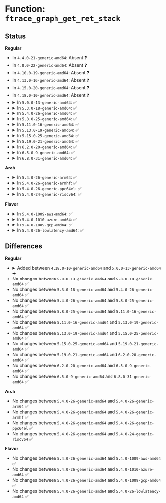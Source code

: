# Function: <code>ftrace_graph_get_ret_stack</code>

## Status
<b>Regular</b>
<ul>
<li>
In <code>4.4.0-21-generic-amd64</code>: Absent ❓
</li>
<li>
In <code>4.8.0-22-generic-amd64</code>: Absent ❓
</li>
<li>
In <code>4.10.0-19-generic-amd64</code>: Absent ❓
</li>
<li>
In <code>4.13.0-16-generic-amd64</code>: Absent ❓
</li>
<li>
In <code>4.15.0-20-generic-amd64</code>: Absent ❓
</li>
<li>
In <code>4.18.0-10-generic-amd64</code>: Absent ❓
</li>
<li>
<details>
<summary>In <code>5.0.0-13-generic-amd64</code>: ✅</summary>

```c
struct ftrace_ret_stack * ftrace_graph_get_ret_stack(struct task_struct * task, int idx)
```

```json
{
  "name": "ftrace_graph_get_ret_stack",
  "collision_type": "Unique Global",
  "inline_type": "No",
  "funcs": [
    {
      "addr": 18446744071580550736,
      "name": "ftrace_graph_get_ret_stack",
      "external": true,
      "loc": "kernel/trace/fgraph.c:247",
      "file": "kernel/trace/fgraph.c",
      "inline": "seen, unknown",
      "caller_inline": [],
      "caller_func": [
        "kernel/trace/ftrace.c:profile_graph_return",
        "kernel/trace/ftrace.c:profile_graph_return"
      ]
    }
  ],
  "symbols": [
    {
      "addr": 18446744071580550736,
      "name": "ftrace_graph_get_ret_stack",
      "section": ".text",
      "bind": "STB_GLOBAL",
      "size": 38
    }
  ]
}
```
</details>
</li>
<li>
<details>
<summary>In <code>5.3.0-18-generic-amd64</code>: ✅</summary>

```c
struct ftrace_ret_stack * ftrace_graph_get_ret_stack(struct task_struct * task, int idx)
```

```json
{
  "name": "ftrace_graph_get_ret_stack",
  "collision_type": "Unique Global",
  "inline_type": "No",
  "funcs": [
    {
      "addr": 18446744071580607664,
      "name": "ftrace_graph_get_ret_stack",
      "external": true,
      "loc": "kernel/trace/fgraph.c:247",
      "file": "kernel/trace/fgraph.c",
      "inline": "seen, unknown",
      "caller_inline": [],
      "caller_func": [
        "kernel/trace/ftrace.c:profile_graph_return",
        "kernel/trace/ftrace.c:profile_graph_return"
      ]
    }
  ],
  "symbols": [
    {
      "addr": 18446744071580607664,
      "name": "ftrace_graph_get_ret_stack",
      "section": ".text",
      "bind": "STB_GLOBAL",
      "size": 38
    }
  ]
}
```
</details>
</li>
<li>
<details>
<summary>In <code>5.4.0-26-generic-amd64</code>: ✅</summary>

```c
struct ftrace_ret_stack * ftrace_graph_get_ret_stack(struct task_struct * task, int idx)
```

```json
{
  "name": "ftrace_graph_get_ret_stack",
  "collision_type": "Unique Global",
  "inline_type": "No",
  "funcs": [
    {
      "addr": 18446744071580654656,
      "name": "ftrace_graph_get_ret_stack",
      "external": true,
      "loc": "kernel/trace/fgraph.c:247",
      "file": "kernel/trace/fgraph.c",
      "inline": "seen, unknown",
      "caller_inline": [],
      "caller_func": [
        "kernel/trace/ftrace.c:profile_graph_return",
        "kernel/trace/ftrace.c:profile_graph_return"
      ]
    }
  ],
  "symbols": [
    {
      "addr": 18446744071580654656,
      "name": "ftrace_graph_get_ret_stack",
      "section": ".text",
      "bind": "STB_GLOBAL",
      "size": 38
    }
  ]
}
```
</details>
</li>
<li>
<details>
<summary>In <code>5.8.0-25-generic-amd64</code>: ✅</summary>

```c
struct ftrace_ret_stack * ftrace_graph_get_ret_stack(struct task_struct * task, int idx)
```

```json
{
  "name": "ftrace_graph_get_ret_stack",
  "collision_type": "Unique Global",
  "inline_type": "No",
  "funcs": [
    {
      "addr": 18446744071580756944,
      "name": "ftrace_graph_get_ret_stack",
      "external": true,
      "loc": "kernel/trace/fgraph.c:270",
      "file": "kernel/trace/fgraph.c",
      "inline": "seen, unknown",
      "caller_inline": [],
      "caller_func": [
        "kernel/trace/ftrace.c:profile_graph_return",
        "kernel/trace/ftrace.c:profile_graph_return"
      ]
    }
  ],
  "symbols": [
    {
      "addr": 18446744071580756944,
      "name": "ftrace_graph_get_ret_stack",
      "section": ".text",
      "bind": "STB_GLOBAL",
      "size": 38
    }
  ]
}
```
</details>
</li>
<li>
<details>
<summary>In <code>5.11.0-16-generic-amd64</code>: ✅</summary>

```c
struct ftrace_ret_stack * ftrace_graph_get_ret_stack(struct task_struct * task, int idx)
```

```json
{
  "name": "ftrace_graph_get_ret_stack",
  "collision_type": "Unique Global",
  "inline_type": "No",
  "funcs": [
    {
      "addr": 18446744071580745024,
      "name": "ftrace_graph_get_ret_stack",
      "external": true,
      "loc": "kernel/trace/fgraph.c:270",
      "file": "kernel/trace/fgraph.c",
      "inline": "seen, unknown",
      "caller_inline": [],
      "caller_func": [
        "kernel/trace/ftrace.c:profile_graph_return",
        "kernel/trace/ftrace.c:profile_graph_return"
      ]
    }
  ],
  "symbols": [
    {
      "addr": 18446744071580745024,
      "name": "ftrace_graph_get_ret_stack",
      "section": ".text",
      "bind": "STB_GLOBAL",
      "size": 38
    }
  ]
}
```
</details>
</li>
<li>
<details>
<summary>In <code>5.13.0-19-generic-amd64</code>: ✅</summary>

```c
struct ftrace_ret_stack * ftrace_graph_get_ret_stack(struct task_struct * task, int idx)
```

```json
{
  "name": "ftrace_graph_get_ret_stack",
  "collision_type": "Unique Global",
  "inline_type": "No",
  "funcs": [
    {
      "addr": 18446744071580749520,
      "name": "ftrace_graph_get_ret_stack",
      "external": true,
      "loc": "kernel/trace/fgraph.c:270",
      "file": "kernel/trace/fgraph.c",
      "inline": "seen, unknown",
      "caller_inline": [],
      "caller_func": [
        "kernel/trace/ftrace.c:profile_graph_return",
        "kernel/trace/ftrace.c:profile_graph_return"
      ]
    }
  ],
  "symbols": [
    {
      "addr": 18446744071580749520,
      "name": "ftrace_graph_get_ret_stack",
      "section": ".text",
      "bind": "STB_GLOBAL",
      "size": 38
    }
  ]
}
```
</details>
</li>
<li>
<details>
<summary>In <code>5.15.0-25-generic-amd64</code>: ✅</summary>

```c
struct ftrace_ret_stack * ftrace_graph_get_ret_stack(struct task_struct * task, int idx)
```

```json
{
  "name": "ftrace_graph_get_ret_stack",
  "collision_type": "Unique Global",
  "inline_type": "No",
  "funcs": [
    {
      "addr": 18446744071580932944,
      "name": "ftrace_graph_get_ret_stack",
      "external": true,
      "loc": "kernel/trace/fgraph.c:270",
      "file": "kernel/trace/fgraph.c",
      "inline": "seen, unknown",
      "caller_inline": [],
      "caller_func": [
        "kernel/trace/ftrace.c:profile_graph_return",
        "kernel/trace/ftrace.c:profile_graph_return"
      ]
    }
  ],
  "symbols": [
    {
      "addr": 18446744071580932944,
      "name": "ftrace_graph_get_ret_stack",
      "section": ".text",
      "bind": "STB_GLOBAL",
      "size": 38
    }
  ]
}
```
</details>
</li>
<li>
<details>
<summary>In <code>5.19.0-21-generic-amd64</code>: ✅</summary>

```c
struct ftrace_ret_stack * ftrace_graph_get_ret_stack(struct task_struct * task, int idx)
```

```json
{
  "name": "ftrace_graph_get_ret_stack",
  "collision_type": "Unique Global",
  "inline_type": "No",
  "funcs": [
    {
      "addr": 18446744071581172880,
      "name": "ftrace_graph_get_ret_stack",
      "external": true,
      "loc": "kernel/trace/fgraph.c:281",
      "file": "kernel/trace/fgraph.c",
      "inline": "seen, unknown",
      "caller_inline": [],
      "caller_func": [
        "kernel/trace/ftrace.c:profile_graph_return",
        "kernel/trace/ftrace.c:profile_graph_return"
      ]
    }
  ],
  "symbols": [
    {
      "addr": 18446744071581172880,
      "name": "ftrace_graph_get_ret_stack",
      "section": ".text",
      "bind": "STB_GLOBAL",
      "size": 58
    }
  ]
}
```
</details>
</li>
<li>
<details>
<summary>In <code>6.2.0-20-generic-amd64</code>: ✅</summary>

```c
struct ftrace_ret_stack * ftrace_graph_get_ret_stack(struct task_struct * task, int idx)
```

```json
{
  "name": "ftrace_graph_get_ret_stack",
  "collision_type": "Unique Global",
  "inline_type": "No",
  "funcs": [
    {
      "addr": 18446744071581487824,
      "name": "ftrace_graph_get_ret_stack",
      "external": true,
      "loc": "kernel/trace/fgraph.c:281",
      "file": "kernel/trace/fgraph.c",
      "inline": "seen, unknown",
      "caller_inline": [],
      "caller_func": [
        "kernel/trace/ftrace.c:profile_graph_return",
        "kernel/trace/ftrace.c:profile_graph_return"
      ]
    }
  ],
  "symbols": [
    {
      "addr": 18446744071581487824,
      "name": "ftrace_graph_get_ret_stack",
      "section": ".text",
      "bind": "STB_GLOBAL",
      "size": 58
    }
  ]
}
```
</details>
</li>
<li>
<details>
<summary>In <code>6.5.0-9-generic-amd64</code>: ✅</summary>

```c
struct ftrace_ret_stack * ftrace_graph_get_ret_stack(struct task_struct * task, int idx)
```

```json
{
  "name": "ftrace_graph_get_ret_stack",
  "collision_type": "Unique Global",
  "inline_type": "No",
  "funcs": [
    {
      "addr": 18446744071581605760,
      "name": "ftrace_graph_get_ret_stack",
      "external": true,
      "loc": "kernel/trace/fgraph.c:306",
      "file": "kernel/trace/fgraph.c",
      "inline": "seen, unknown",
      "caller_inline": [],
      "caller_func": [
        "kernel/trace/ftrace.c:profile_graph_return",
        "kernel/trace/ftrace.c:profile_graph_return"
      ]
    }
  ],
  "symbols": [
    {
      "addr": 18446744071581605760,
      "name": "ftrace_graph_get_ret_stack",
      "section": ".text",
      "bind": "STB_GLOBAL",
      "size": 59
    }
  ]
}
```
</details>
</li>
<li>
<details>
<summary>In <code>6.8.0-31-generic-amd64</code>: ✅</summary>

```c
struct ftrace_ret_stack * ftrace_graph_get_ret_stack(struct task_struct * task, int idx)
```

```json
{
  "name": "ftrace_graph_get_ret_stack",
  "collision_type": "Unique Global",
  "inline_type": "No",
  "funcs": [
    {
      "addr": 18446744071581718192,
      "name": "ftrace_graph_get_ret_stack",
      "external": true,
      "loc": "kernel/trace/fgraph.c:306",
      "file": "kernel/trace/fgraph.c",
      "inline": "seen, unknown",
      "caller_inline": [],
      "caller_func": [
        "kernel/trace/ftrace.c:profile_graph_return",
        "kernel/trace/ftrace.c:profile_graph_return"
      ]
    }
  ],
  "symbols": [
    {
      "addr": 18446744071581718192,
      "name": "ftrace_graph_get_ret_stack",
      "section": ".text",
      "bind": "STB_GLOBAL",
      "size": 59
    }
  ]
}
```
</details>
</li>
</ul>
<b>Arch</b>
<ul>
<li>
<details>
<summary>In <code>5.4.0-26-generic-arm64</code>: ✅</summary>

```c
struct ftrace_ret_stack * ftrace_graph_get_ret_stack(struct task_struct * task, int idx)
```

```json
{
  "name": "ftrace_graph_get_ret_stack",
  "collision_type": "Unique Global",
  "inline_type": "No",
  "funcs": [
    {
      "addr": 18446603336491959224,
      "name": "ftrace_graph_get_ret_stack",
      "external": true,
      "loc": "kernel/trace/fgraph.c:247",
      "file": "kernel/trace/fgraph.c",
      "inline": "seen, unknown",
      "caller_inline": [],
      "caller_func": [
        "arch/arm64/kernel/stacktrace.c:unwind_frame",
        "kernel/trace/ftrace.c:profile_graph_return",
        "kernel/trace/ftrace.c:profile_graph_return"
      ]
    }
  ],
  "symbols": [
    {
      "addr": 18446603336491959224,
      "name": "ftrace_graph_get_ret_stack",
      "section": ".text",
      "bind": "STB_GLOBAL",
      "size": 40
    }
  ]
}
```
</details>
</li>
<li>
<details>
<summary>In <code>5.4.0-26-generic-armhf</code>: ✅</summary>

```c
struct ftrace_ret_stack * ftrace_graph_get_ret_stack(struct task_struct * task, int idx)
```

```json
{
  "name": "ftrace_graph_get_ret_stack",
  "collision_type": "Unique Global",
  "inline_type": "No",
  "funcs": [
    {
      "addr": 3225894780,
      "name": "ftrace_graph_get_ret_stack",
      "external": true,
      "loc": "kernel/trace/fgraph.c:247",
      "file": "kernel/trace/fgraph.c",
      "inline": "seen, unknown",
      "caller_inline": [],
      "caller_func": [
        "kernel/trace/ftrace.c:profile_graph_return",
        "kernel/trace/ftrace.c:profile_graph_return",
        "kernel/trace/ftrace.c:profile_graph_entry"
      ]
    }
  ],
  "symbols": [
    {
      "addr": 3225894780,
      "name": "ftrace_graph_get_ret_stack",
      "section": ".text",
      "bind": "STB_GLOBAL",
      "size": 56
    }
  ]
}
```
</details>
</li>
<li>
<details>
<summary>In <code>5.4.0-26-generic-ppc64el</code>: ✅</summary>

```c
struct ftrace_ret_stack * ftrace_graph_get_ret_stack(struct task_struct * task, int idx)
```

```json
{
  "name": "ftrace_graph_get_ret_stack",
  "collision_type": "Unique Global",
  "inline_type": "No",
  "funcs": [
    {
      "addr": 13835058055285065376,
      "name": "ftrace_graph_get_ret_stack",
      "external": true,
      "loc": "kernel/trace/fgraph.c:247",
      "file": "kernel/trace/fgraph.c",
      "inline": "seen, unknown",
      "caller_inline": [],
      "caller_func": [
        "kernel/trace/ftrace.c:profile_graph_return",
        "kernel/trace/ftrace.c:profile_graph_return"
      ]
    }
  ],
  "symbols": [
    {
      "addr": 13835058055285065376,
      "name": "ftrace_graph_get_ret_stack",
      "section": ".text",
      "bind": "STB_GLOBAL",
      "size": 72
    }
  ]
}
```
</details>
</li>
<li>
<details>
<summary>In <code>5.4.0-24-generic-riscv64</code>: ✅</summary>

```c
struct ftrace_ret_stack * ftrace_graph_get_ret_stack(struct task_struct * task, int idx)
```

```json
{
  "name": "ftrace_graph_get_ret_stack",
  "collision_type": "Unique Global",
  "inline_type": "No",
  "funcs": [
    {
      "addr": 18446743936272233158,
      "name": "ftrace_graph_get_ret_stack",
      "external": true,
      "loc": "kernel/trace/fgraph.c:247",
      "file": "kernel/trace/fgraph.c",
      "inline": "seen, unknown",
      "caller_inline": [],
      "caller_func": [
        "kernel/trace/ftrace.c:profile_graph_return",
        "kernel/trace/ftrace.c:profile_graph_return"
      ]
    }
  ],
  "symbols": [
    {
      "addr": 18446743936272233158,
      "name": "ftrace_graph_get_ret_stack",
      "section": ".text",
      "bind": "STB_GLOBAL",
      "size": 48
    }
  ]
}
```
</details>
</li>
</ul>
<b>Flavor</b>
<ul>
<li>
<details>
<summary>In <code>5.4.0-1009-aws-amd64</code>: ✅</summary>

```c
struct ftrace_ret_stack * ftrace_graph_get_ret_stack(struct task_struct * task, int idx)
```

```json
{
  "name": "ftrace_graph_get_ret_stack",
  "collision_type": "Unique Global",
  "inline_type": "No",
  "funcs": [
    {
      "addr": 18446744071580623456,
      "name": "ftrace_graph_get_ret_stack",
      "external": true,
      "loc": "kernel/trace/fgraph.c:247",
      "file": "kernel/trace/fgraph.c",
      "inline": "seen, unknown",
      "caller_inline": [],
      "caller_func": [
        "kernel/trace/ftrace.c:profile_graph_return",
        "kernel/trace/ftrace.c:profile_graph_return"
      ]
    }
  ],
  "symbols": [
    {
      "addr": 18446744071580623456,
      "name": "ftrace_graph_get_ret_stack",
      "section": ".text",
      "bind": "STB_GLOBAL",
      "size": 38
    }
  ]
}
```
</details>
</li>
<li>
<details>
<summary>In <code>5.4.0-1010-azure-amd64</code>: ✅</summary>

```c
struct ftrace_ret_stack * ftrace_graph_get_ret_stack(struct task_struct * task, int idx)
```

```json
{
  "name": "ftrace_graph_get_ret_stack",
  "collision_type": "Unique Global",
  "inline_type": "No",
  "funcs": [
    {
      "addr": 18446744071580569712,
      "name": "ftrace_graph_get_ret_stack",
      "external": true,
      "loc": "kernel/trace/fgraph.c:247",
      "file": "kernel/trace/fgraph.c",
      "inline": "seen, unknown",
      "caller_inline": [],
      "caller_func": [
        "kernel/trace/ftrace.c:profile_graph_return",
        "kernel/trace/ftrace.c:profile_graph_return"
      ]
    }
  ],
  "symbols": [
    {
      "addr": 18446744071580569712,
      "name": "ftrace_graph_get_ret_stack",
      "section": ".text",
      "bind": "STB_GLOBAL",
      "size": 38
    }
  ]
}
```
</details>
</li>
<li>
<details>
<summary>In <code>5.4.0-1009-gcp-amd64</code>: ✅</summary>

```c
struct ftrace_ret_stack * ftrace_graph_get_ret_stack(struct task_struct * task, int idx)
```

```json
{
  "name": "ftrace_graph_get_ret_stack",
  "collision_type": "Unique Global",
  "inline_type": "No",
  "funcs": [
    {
      "addr": 18446744071580614704,
      "name": "ftrace_graph_get_ret_stack",
      "external": true,
      "loc": "kernel/trace/fgraph.c:247",
      "file": "kernel/trace/fgraph.c",
      "inline": "seen, unknown",
      "caller_inline": [],
      "caller_func": [
        "kernel/trace/ftrace.c:profile_graph_return",
        "kernel/trace/ftrace.c:profile_graph_return"
      ]
    }
  ],
  "symbols": [
    {
      "addr": 18446744071580614704,
      "name": "ftrace_graph_get_ret_stack",
      "section": ".text",
      "bind": "STB_GLOBAL",
      "size": 38
    }
  ]
}
```
</details>
</li>
<li>
<details>
<summary>In <code>5.4.0-26-lowlatency-amd64</code>: ✅</summary>

```c
struct ftrace_ret_stack * ftrace_graph_get_ret_stack(struct task_struct * task, int idx)
```

```json
{
  "name": "ftrace_graph_get_ret_stack",
  "collision_type": "Unique Global",
  "inline_type": "No",
  "funcs": [
    {
      "addr": 18446744071580672160,
      "name": "ftrace_graph_get_ret_stack",
      "external": true,
      "loc": "kernel/trace/fgraph.c:247",
      "file": "kernel/trace/fgraph.c",
      "inline": "seen, unknown",
      "caller_inline": [],
      "caller_func": [
        "kernel/trace/ftrace.c:profile_graph_return",
        "kernel/trace/ftrace.c:profile_graph_return"
      ]
    }
  ],
  "symbols": [
    {
      "addr": 18446744071580672160,
      "name": "ftrace_graph_get_ret_stack",
      "section": ".text",
      "bind": "STB_GLOBAL",
      "size": 38
    }
  ]
}
```
</details>
</li>
</ul>

## Differences
<b>Regular</b>
<ul>
<li>
<details>
<summary>Added between <code>4.18.0-10-generic-amd64</code> and <code>5.0.0-13-generic-amd64</code> ➕</summary>

```c
struct ftrace_ret_stack * ftrace_graph_get_ret_stack(struct task_struct * task, int idx)
```
</details>
</li>
<li>
No changes between <code>5.0.0-13-generic-amd64</code> and <code>5.3.0-18-generic-amd64</code> ✅
</li>
<li>
No changes between <code>5.3.0-18-generic-amd64</code> and <code>5.4.0-26-generic-amd64</code> ✅
</li>
<li>
No changes between <code>5.4.0-26-generic-amd64</code> and <code>5.8.0-25-generic-amd64</code> ✅
</li>
<li>
No changes between <code>5.8.0-25-generic-amd64</code> and <code>5.11.0-16-generic-amd64</code> ✅
</li>
<li>
No changes between <code>5.11.0-16-generic-amd64</code> and <code>5.13.0-19-generic-amd64</code> ✅
</li>
<li>
No changes between <code>5.13.0-19-generic-amd64</code> and <code>5.15.0-25-generic-amd64</code> ✅
</li>
<li>
No changes between <code>5.15.0-25-generic-amd64</code> and <code>5.19.0-21-generic-amd64</code> ✅
</li>
<li>
No changes between <code>5.19.0-21-generic-amd64</code> and <code>6.2.0-20-generic-amd64</code> ✅
</li>
<li>
No changes between <code>6.2.0-20-generic-amd64</code> and <code>6.5.0-9-generic-amd64</code> ✅
</li>
<li>
No changes between <code>6.5.0-9-generic-amd64</code> and <code>6.8.0-31-generic-amd64</code> ✅
</li>
</ul>
<b>Arch</b>
<ul>
<li>
No changes between <code>5.4.0-26-generic-amd64</code> and <code>5.4.0-26-generic-arm64</code> ✅
</li>
<li>
No changes between <code>5.4.0-26-generic-amd64</code> and <code>5.4.0-26-generic-armhf</code> ✅
</li>
<li>
No changes between <code>5.4.0-26-generic-amd64</code> and <code>5.4.0-26-generic-ppc64el</code> ✅
</li>
<li>
No changes between <code>5.4.0-26-generic-amd64</code> and <code>5.4.0-24-generic-riscv64</code> ✅
</li>
</ul>
<b>Flavor</b>
<ul>
<li>
No changes between <code>5.4.0-26-generic-amd64</code> and <code>5.4.0-1009-aws-amd64</code> ✅
</li>
<li>
No changes between <code>5.4.0-26-generic-amd64</code> and <code>5.4.0-1010-azure-amd64</code> ✅
</li>
<li>
No changes between <code>5.4.0-26-generic-amd64</code> and <code>5.4.0-1009-gcp-amd64</code> ✅
</li>
<li>
No changes between <code>5.4.0-26-generic-amd64</code> and <code>5.4.0-26-lowlatency-amd64</code> ✅
</li>
</ul>

